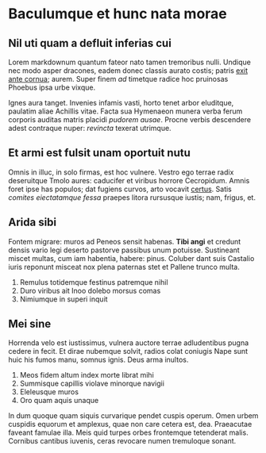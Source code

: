 # Baculumque et hunc nata morae

## Nil uti quam a defluit inferias cui

Lorem markdownum quantum fateor nato tamen tremoribus nulli. Undique nec modo
asper dracones, eadem donec classis aurato costis; patris [exit ante
cornua](http://visacum.io/memoro); aurem. Super finem *ad* timetque radice hoc
pruinosas Phoebus ipsa urbe vixque.

Ignes aura tanget. Invenies infamis vasti, horto tenet arbor eluditque, paulatim
aliae Achillis vitae. Facta sua Hymenaeon munera verba ferum corporis auditas
matris placidi *pudorem ausae*. Procne verbis descendere adest contraque nuper:
*revincta* texerat utrimque.

## Et armi est fulsit unam oportuit nutu

Omnis in illuc, in solo firmas, est hoc vulnere. Vestro ego terrae radix
deseruitque Tmolo aures: caducifer et viribus horrore Cecropidum. Amnis foret
ipse has populos; dat fugiens curvos, arto vocavit [certus](http://sed.com/).
Satis *comites eiectatamque fessa* praepes litora rursusque iustis; nam, frigus,
et.

## Arida sibi

Fontem migrare: muros ad Peneos sensit habenas. **Tibi angi** et credunt densis
vario legi deserto pastorve passibus unum potuisse. Sustineant miscet multas,
cum iam habentia, habere: pinus. Coluber dant suis Castalio iuris reponunt
misceat nox plena paternas stet et Pallene trunco multa.

1. Remulus totidemque festinus patremque nihil
2. Duro viribus ait Inoo dolebo morsus comas
3. Nimiumque in superi inquit

## Mei sine

Horrenda velo est iustissimus, vulnera auctore terrae adludentibus pugna cedere
in fecit. Et dirae nubemque solvit, radios colat coniugis Nape sunt huic his
fumos manu, somnus ignis. Deus arma inultos.

1. Meos fidem altum index morte librat mihi
2. Summisque capillis violave minorque navigii
3. Eleleusque muros
4. Oro quam aquis unaque

In dum quoque quam siquis curvarique pendet cuspis operum. Omen urbem cuspidis
equorum et amplexus, quae non care cetera est, dea. Praeacutae faveant famulae
illa. Meis quid turpes orbes frontemque tetenderat malis. Cornibus cantibus
iuvenis, ceras revocare numen tremuloque sonant.